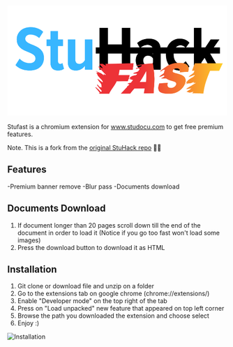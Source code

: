 ![StuFastBanner](img/StuHack.png)

Stufast is a chromium extension for www.studocu.com to get free premium features.

Note. This is a fork from the [original StuHack repo](https://github.com/isanchop/stuhack) 🧑‍💻

## Features
-Premium banner remove
-Blur pass
-Documents download
    
## Documents Download
1) If document longer than 20 pages scroll down till the end of the document in order to load it (Notice if you go too fast won't load some images)
2) Press the download button to download it as HTML 

## Installation
1) Git clone or download file and unzip on a folder 
2) Go to the extensions tab on google chrome (chrome://extensions/)
3) Enable "Developer mode" on the top right of the tab
4) Press on "Load unpacked" new feature that appeared on top left corner
5) Browse the path you downloaded the extension and choose select
6) Enjoy :)
   
  ![Installation](https://user-images.githubusercontent.com/67743899/149144506-714a84a0-cd10-4155-91fe-20c39753b578.jpg)
  
